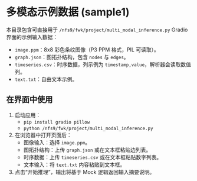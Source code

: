 # 多模态示例数据 (sample1)

本目录包含可直接用于 `/nfs9/fwk/project/multi_modal_inference.py` Gradio 界面的示例输入数据：

- `image.ppm`：8x8 彩色条纹图像（P3 PPM 格式，PIL 可读取）。
- `graph.json`：图拓扑结构，包含 `nodes` 与 `edges`。
- `timeseries.csv`：时序数据，列示例为 `timestamp,value`，解析器会读取数值列。
- `text.txt`：自由文本示例。

## 在界面中使用
1. 启动应用：
   - `pip install gradio pillow`
   - `python /nfs9/fwk/project/multi_modal_inference.py`
2. 在浏览器中打开页面后：
   - 图像输入：选择 `image.ppm`。
   - 图拓扑结构：上传 `graph.json` 或在文本框粘贴边列表。
   - 时序数据：上传 `timeseries.csv` 或在文本框粘贴数字列表。
   - 文本输入：将 `text.txt` 内容粘贴到文本框。
3. 点击“开始推理”，输出将基于 Mock 逻辑返回输入摘要说明。
